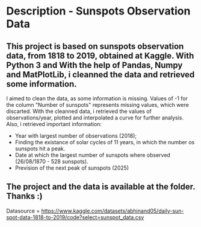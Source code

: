 # Description - Sunspots Observation Data

This project is based on sunspots observation data, from 1818 to 2019, obtained at Kaggle. With Python 3 and With the help of Pandas, Numpy and MatPlotLib, i cleanned the data and retrieved some information.
---
I aimed to clean the data, as some information is missing. Values of -1 for the column "Number of sunspots" represents missing values, which were discarted.
With the cleanned data, i retrieved the values of observations/year, plotted and interpolated a curve for further analysis.
Also, i retrieved important information:

- Year with largest number of observations (2018);
- Finding the existance of solar cycles of 11 years, in which the number os sunspots hit a peak.
- Date at which the largest number of sunspots where observed (26/08/1870  -  528 sunspots).
- Prevision of the next peak of sunspots (2025)

The project and the data is available at the folder. Thanks :)
---

Datasource = https://www.kaggle.com/datasets/abhinand05/daily-sun-spot-data-1818-to-2019/code?select=sunspot_data.csv
